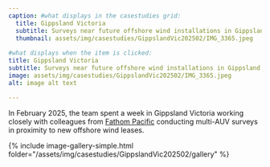 ```yaml
---
caption: #what displays in the casestudies grid:
  title: Gippsland Victoria 
  subtitle: Surveys near future offshore wind installations in Gippsland Victoria 2025/02
  thumbnail: assets/img/casestudies/GippslandVic202502/IMG_3365.jpeg
  
#what displays when the item is clicked:
title: Gippsland Victoria 
subtitle: Surveys near future offshore wind installations in Gippsland Victoria 2025/02
image: assets/img/casestudies/GippslandVic202502/IMG_3365.jpeg
alt: image alt text

---
```

In February 2025, the team spent a week in Gippsland Victoria working closely with colleagues from [Fathom Pacific](https://fathompacific.com/) conducting multi-AUV surveys in proximity to new offshore wind leases.

{% include image-gallery-simple.html folder="/assets/img/casestudies/GippslandVic202502/gallery" %}

